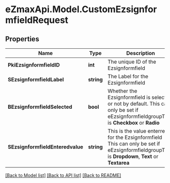 
# eZmaxApi.Model.CustomEzsignformfieldRequest

## Properties

Name | Type | Description | Notes
------------ | ------------- | ------------- | -------------
**PkiEzsignformfieldID** | **int** | The unique ID of the Ezsignformfield | [optional] 
**SEzsignformfieldLabel** | **string** | The Label for the Ezsignformfield | [optional] 
**BEzsignformfieldSelected** | **bool** | Whether the Ezsignformfield is selected or not by default.  This can only be set if eEzsignformfieldgroupType is **Checkbox** or **Radio** | [optional] 
**SEzsignformfieldEnteredvalue** | **string** | This is the value enterred for the Ezsignformfield  This can only be set if eEzsignformfieldgroupType is **Dropdown**, **Text** or **Textarea** | [optional] 

[[Back to Model list]](../README.md#documentation-for-models)
[[Back to API list]](../README.md#documentation-for-api-endpoints)
[[Back to README]](../README.md)

